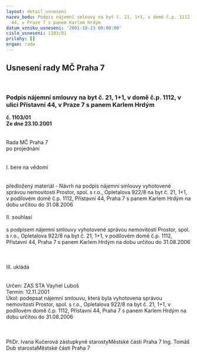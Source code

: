 ```yaml
---
layout: detail_usneseni
nazev_bodu: Podpis nájemní smlouvy na byt č. 21, 1+1, v domě č.p. 1112, v ulici Přístavní
  44, v Praze 7 s panem Karlem Hrdým
datum_vzniku_usneseni: '2001-10-23 00:00:00'
cislo_usneseni: 1103/01
prilohy: []
organ: rada
---
```

<div id="ucUsn_pList" class="usn">
	<span><h2>Usnesení rady MČ Praha 7 </h2>
<br></span><div class="standBody">
<span><h3>Podpis nájemní smlouvy na byt č. 21, 1+1, v domě č.p. 1112, v ulici Přístavní 44, v Praze 7 s panem Karlem Hrdým</h3></span><div class="center">
		<strong>č. 1103/01</strong><br>
	</div>
<div class="center">
		<strong>Ze dne 23.10.2001</strong><br><br>
	</div>
<br>Rada MČ Praha 7<br>po projednání<br><br><br>I.	bere na vědomí<br><br> <br>předložený materiál - Návrh na podpis nájemní smlouvy vyhotovené správou nemovitostí Prostor, spol. s r.o., Opletalova 922/8  na byt č. 21, 1+1,  v podílovém domě č.p. 1112, Přístavní 44, Praha 7 s panem Karlem Hrdým na dobu určitou do 31.08.2006<br><br>II.	souhlasí <br><br>s podpisem nájemní smlouvy vyhotovené správou nemovitostí Prostor, spol. s r.o., Opletalova 922/8 na byt č. 21, 1+1,  v podílovém domě č.p. 1112, Přístavní 44, Praha 7 s panem Karlem Hrdým na dobu určitou do 31.08.2006<br><br><br><br>III.	ukládá <br><br> <br>Určen:	ZAS STA Vayhel Luboš<br>Termín: 12.11.2001<br>Úkol:	podepsat nájemní smlouvu, která byla vyhotovena správou nemovitostí Prostor, spol. s r.o., Opletalova 922/8 na byt č. 21, 1+1,  v podílovém domě č.p. 1112, Přístavní 44, Praha 7 s panem Karlem Hrdým na dobu určitou do 31.08.2006<br> <br> <br>	<br>PhDr. Ivana Kučerová zástupkyně starostyMěstské části Praha 7	Ing. Tomáš Dub starostaMěstské části Praha 7<br>	<br><br>
</div>
</div>